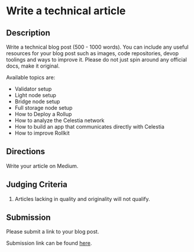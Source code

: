 # Write a technical article

## Description

Write a technical blog post (500 - 1000 words). You can include any useful
resources for your blog post such as images, code repositories, devop
toolings and ways to improve it. Please do not just spin around any
official docs, make it original.

Available topics are:

- Validator setup
- Light node setup
- Bridge node setup
- Full storage node setup
- How to Deploy a Rollup
- How to analyze the Celestia network
- How to build an app that communicates directly with Celestia
- How to improve Rollkit

## Directions

Write your article on Medium.

## Judging Criteria

1. Articles lacking in quality and originality will not qualify.

## Submission

Please submit a link to your blog post.

Submission link can be found [here](https://celestia.knack.com/theblockspacerace#testnet-portal).

